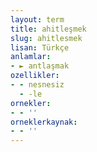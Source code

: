 ```yaml
---
layout: term
title: ahitleşmek
slug: ahitlesmek
lisan: Türkçe
anlamlar:
- ► antlaşmak
ozellikler:
- - nesnesiz
  - -le
ornekler:
- - ''
orneklerkaynak:
- - ''
---
```

